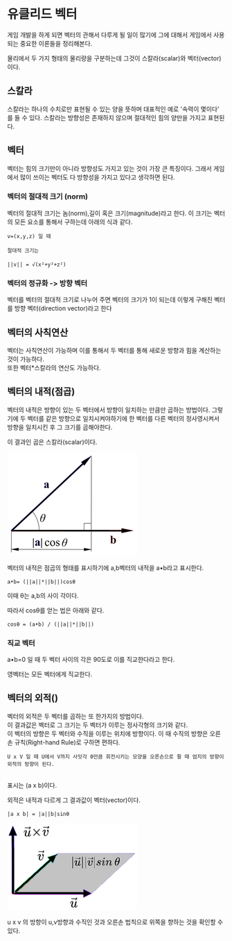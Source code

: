 # 유클리드 벡터

게임 개발을 하게 되면 벡터의 관해서 다루게 될 일이 많기에 그에 대해서 게임에서 사용되는 중요한 이론들을 정리해본다.

물리에서 두 가지 형태의 물리량을 구분하는데 그것이 스칼라(scalar)와 벡터(vector)이다.

## 스칼라

스칼라는 하나의 수치로만 표현될 수 있는 양을 뜻하며 대표적인 예로 '속력이 몇이다' 를 들 수 있다. 스칼라는 방향성은 존재하지 않으며 절대적인 힘의 양만을 가지고 표현된다.

## 벡터

벡터는 힘의 크기만이 아니라 방향성도 가지고 있는 것이 가장 큰 특징이다. 그래서 게임에서 많이 쓰이는 벡터도 다 방향성을 가지고 있다고 생각하면 된다.

### 벡터의 절대적 크기 (norm)

벡터의 절대적 크기는 놈(norm),길이 혹은 크기(magnitude)라고 한다. 이 크기는 벡터의 모든 요소를 통해서 구하는데 아래의 식과 같다.

```
v=(x,y,z) 일 때

절대적 크기는

||v|| = √(x²+y²+z²)
```

### 벡터의 정규화 -> 방향 벡터

벡터를 벡터의 절대적 크기로 나누어 주면 벡터의 크기가 1이 되는데 이렇게 구해진 벡터를 방향 벡터(direction vector)라고 한다

## 벡터의 사칙연산

벡터는 사칙연산이 가능하며 이를 통해서 두 벡터를 통해 새로운 방향과 힘을 계산하는 것이 가능하다.<br>
또한 벡터\*스칼라의 연산도 가능하다.

## 벡터의 내적(점곱)

벡터의 내적은 방향이 있는 두 벡터에서 방향이 일치하는 만큼만 곱하는 방법이다. 그렇기에 두 벡터를 같은 방향으로 일치시켜야하기에 한 벡터를 다른 벡터의 정사영시켜서 방향을 일치시킨 후 그 크기를 곱해야한다.

이 결과인 곱은 스칼라(scalar)이다.

![벡터 내적](/Assets/Images/벡터/1.png)

벡터의 내적은 점곱의 형태를 표시하기에 a,b벡터의 내적을 a•b라고 표시한다.

```
a•b= (||a||*||b||)cosθ
```

이때 θ는 a,b의 사이 각이다.

따라서 cosθ를 얻는 법은 아래와 같다.

```
cosθ = (a•b) / (||a||*||b||)
```

### 직교 벡터

a•b=0 일 때 두 벡터 사이의 각은 90도로 이를 직교한다라고 한다.

영벡터는 모든 벡터에게 직교한다.

## 벡터의 외적()

벡터의 외적은 두 벡터를 곱하는 또 한가지의 방법이다.<br>
이 결과값은 벡터로 그 크기는 두 벡터가 이루는 정사각형의 크기와 같다. <br>
이 벡터의 방향은 두 벡터와 수직을 이루는 위치에 방향이다. 이 때 수직의 방향은 오른손 규칙(Right-hand Rule)로 구하면 편하다.

```
U x V 일 때 U에서 V까지 사잇각 0만큼 회전시키는 모양을 오른손으로 쥘 때 엄지의 방향이 외적의 방향이 된다.
```

 <br>
표시는 (a x b)이다.

외적은 내적과 다르게 그 결과값이 벡터(vector)이다.

```
|a x b| = |a||b|sinθ
```

![벡터 외적](/Assets/Images/벡터/2.png)

u x v 의 방향이 u,v방향과 수직인 것과 오른손 법칙으로 위쪽을 향하는 것을 확인할 수 있다.
